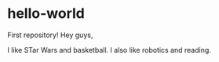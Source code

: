 # hello-world
First repository!
Hey guys,

I like STar Wars and basketball. I also like robotics and reading.
